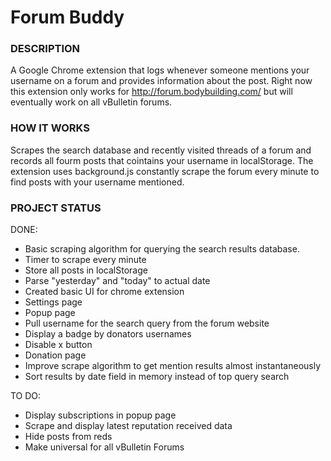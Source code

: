 # Forum Buddy

### DESCRIPTION

A Google Chrome extension that logs whenever someone mentions your username on a forum and provides information about the post. Right now this extension only works for http://forum.bodybuilding.com/ but will eventually work on all vBulletin forums.

### HOW IT WORKS

Scrapes the search database and recently visited threads of a forum and records all fourm posts that cointains your username in localStorage. The extension uses background.js constantly scrape the forum every minute to find posts with your username mentioned.


### PROJECT STATUS

DONE:
- Basic scraping algorithm for querying the search results database.
- Timer to scrape every minute
- Store all posts in localStorage
- Parse "yesterday" and "today" to actual date
- Created basic UI for chrome extension
- Settings page
- Popup page
- Pull username for the search query from the forum website
- Display a badge by donators usernames
- Disable x button
- Donation page
- Improve scrape algorithm to get mention results almost instantaneously
- Sort results by date field in memory instead of top query search

TO DO:
- Display subscriptions in popup page
- Scrape and display latest reputation received data
- Hide posts from reds
- Make universal for all vBulletin Forums
